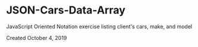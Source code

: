 # JSON-Cars-Data-Array

<p> JavaScript Oriented Notation exercise listing client's cars, make, and model</p>
<p> Created October 4, 2019</p>
